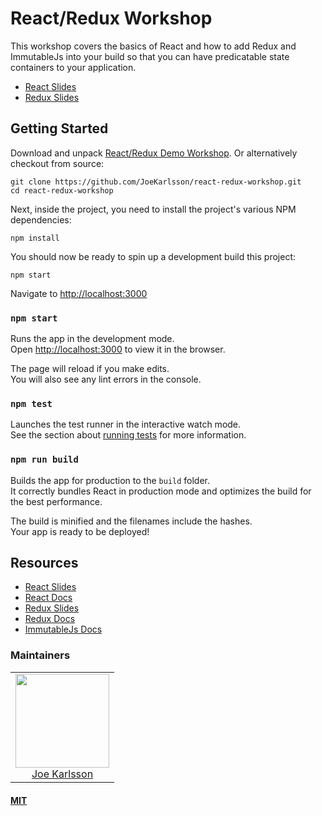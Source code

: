 # React/Redux Workshop

This workshop covers the basics of React and how to add Redux and ImmutableJs into your build so that you can have predicatable state containers to your application.

* [React Slides](https://slides.com/joekarlsson/reactjs/)
* [Redux Slides](https://slides.com/joekarlsson/redux/)

## Getting Started

Download and unpack [React/Redux Demo Workshop](https://github.com/JoeKarlsson/react-redux-workshop). Or alternatively checkout from source:

    git clone https://github.com/JoeKarlsson/react-redux-workshop.git
    cd react-redux-workshop

Next, inside the project, you need to install the project's various NPM dependencies:

    npm install

You should now be ready to spin up a development build this project:

    npm start

Navigate to [http://localhost:3000](http://localhost:3000)

### `npm start`

Runs the app in the development mode.<br>
Open [http://localhost:3000](http://localhost:3000) to view it in the browser.

The page will reload if you make edits.<br>
You will also see any lint errors in the console.

### `npm test`

Launches the test runner in the interactive watch mode.<br>
See the section about [running tests](#running-tests) for more information.

### `npm run build`

Builds the app for production to the `build` folder.<br>
It correctly bundles React in production mode and optimizes the build for the best performance.

The build is minified and the filenames include the hashes.<br>
Your app is ready to be deployed!

## Resources

- [React Slides](http://slides.com/joekarlsson/reactjs)
- [React Docs](https://facebook.github.io/react/)
- [Redux Slides](https://slides.com/joekarlsson/redux)
- [Redux Docs](http://redux.js.org/index.html)
- [ImmutableJs Docs](https://facebook.github.io/immutable-js/)


### Maintainers

<table>
  <tbody>
    <tr>
      <td align="center">
        <img width="150 height="150"
        src="https://avatars.githubusercontent.com/JoeKarlsson?v=3">
        <br />
        <a href="https://github.com/JoeKarlsson">Joe Karlsson</a>
      </td>
    <tr>
  <tbody>
</table>


#### [MIT](./LICENSE)
